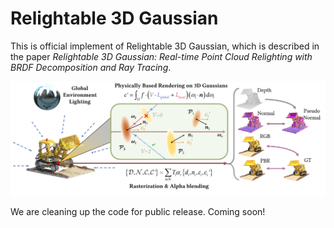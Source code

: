 # Relightable 3D Gaussian
This is official implement of Relightable 3D Gaussian, which is described in the paper *Relightable 3D Gaussian: Real-time Point Cloud Relighting with BRDF Decomposition and Ray Tracing*.

![Alt text](media/pipeline.png)

We are cleaning up the code for public release. Coming soon!
